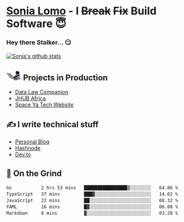 # [Sonia Lomo](https://sonylomo.github.io/) - I ~~Break~~ ~~Fix~~ Build Software 😇
### Hey there Stalker... 😏 

<a href="https://github.com/sonylomo/github-readme-stats">
  <img align="center" src="https://media.giphy.com/media/lU05nFSW6Y2A/giphy.gif" alt="Sonia's github stats" />
</a>

## <img src="assets/devcat.gif" width="40"> Projects in Production
- [Data Law Companion](https://datalawcompanion.org/)
- [JHUB Africa](https://jhubafrica.com/)
- [Space Ya Tech Website](https://www.spaceyatech.com/)

## ✍️ I write technical stuff
- [Personal Blog](https://sonylomo-github-io.vercel.app/blog)
- [Hashnode](https://sonylomo.hashnode.dev/)
- [Dev.to](https://dev.to/sonylomo)

## 🤡 On the Grind
<!--START_SECTION:waka-->

```txt
Go           2 hrs 53 mins   ████████████████▒░░░░░░░░   64.86 %
TypeScript   37 mins         ███▓░░░░░░░░░░░░░░░░░░░░░   14.02 %
JavaScript   22 mins         ██░░░░░░░░░░░░░░░░░░░░░░░   08.32 %
YAML         16 mins         █▓░░░░░░░░░░░░░░░░░░░░░░░   06.08 %
Markdown     8 mins          ▓░░░░░░░░░░░░░░░░░░░░░░░░   03.20 %
```

<!--END_SECTION:waka-->
